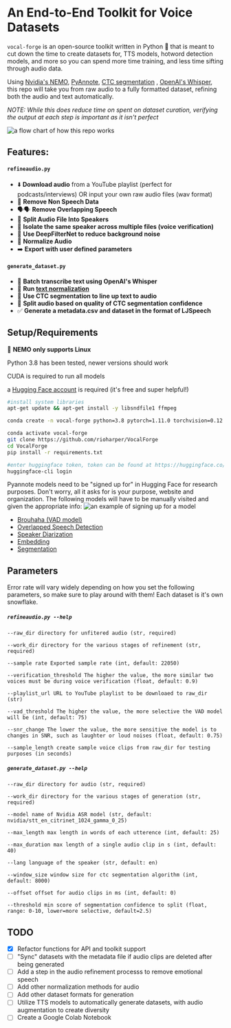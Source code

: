 # An End-to-End Toolkit for Voice Datasets

`vocal-forge` is an open-source toolkit written in Python 🐍  that is meant to cut down the time to create datasets for, TTS models, hotword detection models, and more so you can spend more time training, and less time sifting through audio data.

Using [Nvidia's NEMO](https://github.com/NVIDIA/NeMo), [PyAnnote](https://github.com/pyannote/pyannote-audio), [CTC segmentation](https://github.com/lumaku/ctc-segmentation) , [OpenAI's Whisper](https://github.com/openai/whisper), this repo will take you from raw audio to a fully formatted dataset, refining both the audio and text automatically.

*NOTE: While this does reduce time on spent on dataset curation, verifying the output at each step is important as it isn't perfect*

![a flow chart of how this repo works](https://github.com/rioharper/VocalForge/blob/main/media/join_processes.svg?raw=true)


## Features:

#### `refineaudio.py`
- ⬇️ **Download audio**  from a YouTube playlist (perfect for podcasts/interviews) OR input your own raw audio files (wav format)
- 🎵 **Remove Non Speech Data**
- 🗣🗣 **Remove Overlapping Speech** 
- 👥 **Split Audio File Into Speakers** 
- 👤 **Isolate the same speaker across multiple files (voice verification)** 
- 🧽 **Use DeepFilterNet to reduce background noise**
- 🧮 **Normalize Audio**
- ➡️ **Export with user defined parameters**

#### `generate_dataset.py`
- 📜 **Batch transcribe text using OpenAI's Whisper**
- 🧮 **Run [text normalization](https://docs.nvidia.com/deeplearning/nemo/user-guide/docs/en/stable/nlp/text_normalization/wfst/wfst_text_normalization.html)**
- 🫶 **Use CTC segmentation to line up text to audio**
- 🖖 **Split audio based on quality of CTC segmentation confidence**
- ✅ **Generate a metadata.csv and dataset in the format of LJSpeech** 


## Setup/Requirements

🐧 **NEMO only supports Linux**

Python 3.8 has been tested, newer versions should work

CUDA is required to run all models

a [Hugging Face account](https://huggingface.co/) is required (it's free and super helpful!)

```bash
#install system libraries
apt-get update && apt-get install -y libsndfile1 ffmpeg

conda create -n vocal-forge python=3.8 pytorch=1.11.0 torchvision=0.12.0 torchaudio=0.11.0 cudatoolkit=11.3.1 -c pytorch

conda activate vocal-forge
git clone https://github.com/rioharper/VocalForge
cd VocalForge
pip install -r requirements.txt

#enter huggingface token, token can be found at https://huggingface.co/settings/tokens
huggingface-cli login
```


Pyannote models need to be "signed up for" in Hugging Face for research purposes. Don't worry, all it asks for is your purpose, website and organization. The following models will have to be manually visited and given the appropriate info:
![an example of signing up for a model](https://github.com/rioharper/VocalForge/blob/main/media/huggingface.png?raw=true)
- [Brouhaha (VAD model)](https://huggingface.co/pyannote/brouhaha)
- [Overlapped Speech Detection](https://huggingface.co/pyannote/overlapped-speech-detection)
- [Speaker Diarization](https://huggingface.co/pyannote/speaker-diarization)
- [Embedding](https://huggingface.co/pyannote/embedding)
- [Segmentation](https://huggingface.co/pyannote/segmentation)


## Parameters
Error rate will vary widely depending on how you set the following parameters, so make sure to play around with them! Each dataset is it's own snowflake.

##### `refineaudio.py --help`
```
--raw_dir directory for unfitered audio (str, required)

--work_dir directory for the various stages of refinement (str, required)

--sample rate Exported sample rate (int, default: 22050)

--verification_threshold The higher the value, the more similar two voices must be during voice verification (float, default: 0.9)

--playlist_url URL to YouTube playlist to be downloaed to raw_dir (str)

--vad_threshold The higher the value, the more selective the VAD model will be (int, default: 75)

--snr_change The lower the value, the more sensitive the model is to changes in SNR, such as laughter or loud noises (float, default: 0.75)

--sample_length create sample voice clips from raw_dir for testing purposes (in seconds)
```

##### `generate_dataset.py --help`
```
--raw_dir directory for audio (str, required)

--work_dir directory for the various stages of generation (str, required)

--model name of Nvidia ASR model (str, default: nvidia/stt_en_citrinet_1024_gamma_0_25)

--max_length max length in words of each utterence (int, default: 25)

--max_duration max length of a single audio clip in s (int, default: 40)

--lang language of the speaker (str, default: en)

--window_size window size for ctc segmentation algorithm (int, default: 8000)

--offset offset for audio clips in ms (int, default: 0)

--threshold min score of segmentation confidence to split (float, range: 0-10, lower=more selective, default=2.5)
```


## TODO
- [X] Refactor functions for API and toolkit support
- [ ] "Sync" datasets with the metadata file if audio clips are deleted after being generated
- [ ] Add a step in the audio refinement processs to remove emotional speech
- [ ] Add other normalization methods for audio
- [ ] Add other dataset formats for generation
- [ ] Utilize TTS models to automatically generate datasets, with audio augmentation to create diversity
- [ ] Create a Google Colab Notebook
